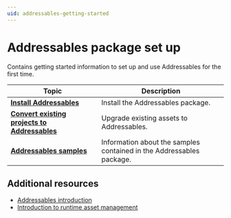 ```yaml
---
uid: addressables-getting-started
---
```


# Addressables package set up

Contains getting started information to set up and use Addressables for the first time.

|**Topic**|**Description**|
|---|---|
|**[Install Addressables](installation-guide.md)**|Install the Addressables package.|
|**[Convert existing projects to Addressables](convert-existing-projects.md)**|Upgrade existing assets to Addressables.|
|**[Addressables samples](SamplesOverview.md)**|Information about the samples contained in the Addressables package.|

## Additional resources

* [Addressables introduction](AddressableAssetsOverview.md)
* [Introduction to runtime asset management](xref:um-assets-managing-introduction)